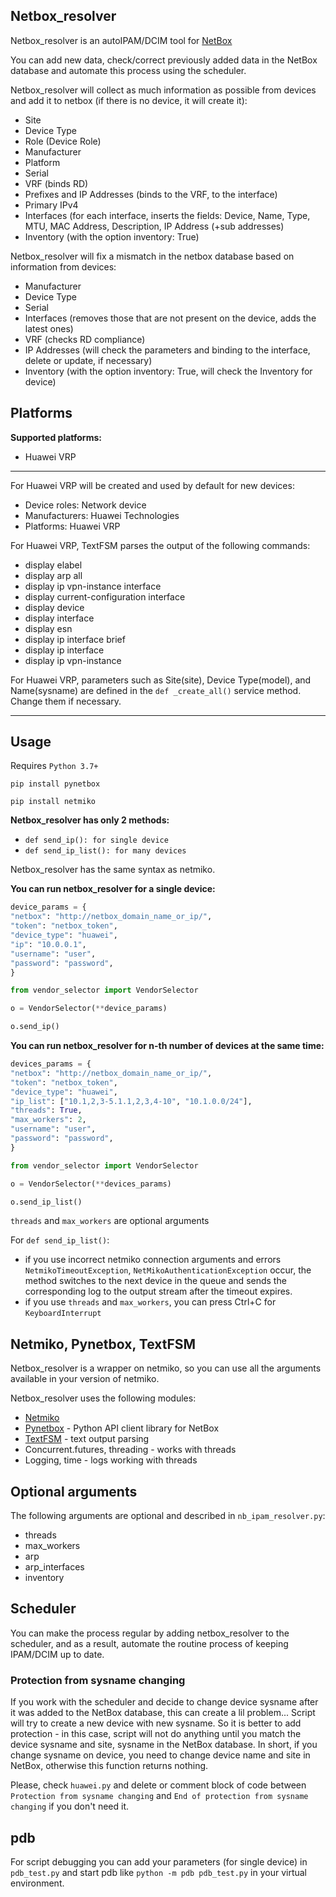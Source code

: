 ## Netbox_resolver

Netbox_resolver is an autoIPAM/DCIM tool for [NetBox](https://github.com/netbox-community/netbox)

You can add new data, check/correct previously added data in the NetBox database and automate this process using the scheduler.

Netbox_resolver will collect as much information as possible from devices and add it to netbox (if there is no device, it will create it):
- Site
- Device Type
- Role (Device Role)
- Manufacturer
- Platform
- Serial
- VRF (binds RD)
- Prefixes and IP Addresses (binds to the VRF, to the interface)
- Primary IPv4
- Interfaces (for each interface, inserts the fields: Device, Name, Type, MTU, MAC Address, Description, IP Address (+sub addresses)
- Inventory (with the option inventory: True)

Netbox_resolver will fix a mismatch in the netbox database based on information from devices:
- Manufacturer
- Device Type
- Serial
- Interfaces (removes those that are not present on the device, adds the latest ones)
- VRF (checks RD compliance)
- IP Addresses (will check the parameters and binding to the interface, delete or update, if necessary)
- Inventory (with the option inventory: True, will check the Inventory for device)

## Platforms

**Supported platforms:**
- Huawei VRP

_ _ _

For Huawei VRP will be created and used by default for new devices:
- Device roles: Network device
- Manufacturers: Huawei Technologies
- Platforms: Huawei VRP

For Huawei VRP, TextFSM parses the output of the following commands:
- display elabel
- display arp all
- display ip vpn-instance interface
- display current-configuration interface
- display device
- display interface
- display esn
- display ip interface brief
- display ip interface
- display ip vpn-instance

For Huawei VRP, parameters such as Site(site), Device Type(model), and Name(sysname) are defined in the `def _create_all()` service method. Change them if necessary.

_ _ _

## Usage

Requires `Python 3.7+`

`pip install pynetbox`

`pip install netmiko`


**Netbox_resolver has only 2 methods:**
- `def send_ip(): for single device`
- `def send_ip_list(): for many devices`

Netbox_resolver has the same syntax as netmiko.

**You can run netbox_resolver for a single device:**

```python
device_params = {
"netbox": "http://netbox_domain_name_or_ip/",
"token": "netbox_token",
"device_type": "huawei",
"ip": "10.0.0.1",
"username": "user",
"password": "password",
}

from vendor_selector import VendorSelector

o = VendorSelector(**device_params)

o.send_ip()
```


**You can run netbox_resolver for n-th number of devices at the same time:**


```python
devices_params = {
"netbox": "http://netbox_domain_name_or_ip/",
"token": "netbox_token",
"device_type": "huawei",
"ip_list": ["10.1,2,3-5.1.1,2,3,4-10", "10.1.0.0/24"],
"threads": True,
"max_workers": 2,
"username": "user",
"password": "password",
}

from vendor_selector import VendorSelector

o = VendorSelector(**devices_params)

o.send_ip_list()
```
`threads` and `max_workers` are optional arguments

For `def send_ip_list()`:
- if you use incorrect netmiko connection arguments and errors `NetmikoTimeoutException`, `NetMikoAuthenticationException` occur, the method switches to the next device in the queue and sends the corresponding log to the output stream after the timeout expires.
- if you use `threads` and `max_workers`, you can press Ctrl+C for `KeyboardInterrupt`

## Netmiko, Pynetbox, TextFSM

Netbox_resolver is a wrapper on netmiko, so you can use all the arguments available in your version of netmiko.

Netbox_resolver uses the following modules:
- [Netmiko](https://github.com/ktbyers/netmiko)
- [Pynetbox](https://github.com/digitalocean/pynetbox) - Python API client library for NetBox
- [TextFSM](https://github.com/google/textfsm) - text output parsing
- Concurrent.futures, threading - works with threads
- Logging, time - logs working with threads

## Optional arguments

The following arguments are optional and described in `nb_ipam_resolver.py`:
- threads
- max_workers
- arp
- arp_interfaces
- inventory

## Scheduler

You can make the process regular by adding netbox_resolver to the scheduler, and as a result, automate the routine process of keeping IPAM/DCIM up to date.

### Protection from sysname changing

If you work with the scheduler and decide to change device sysname after it was added to the NetBox database, this can create a lil problem... Script will try to create a new device with new sysname. So it is better to add protection - in this case, script will not do anything until you match the device sysname and site, sysname in the NetBox database. In short, if you change sysname on device, you need to change device name and site in NetBox, otherwise this function returns nothing.

Please, check `huawei.py` and delete or comment block of code between `Protection from sysname changing` and `End of protection from sysname changing` if you don't need it.

## pdb

For script debugging you can add your parameters (for single device) in `pdb_test.py` and start pdb like `python -m pdb pdb_test.py` in your virtual environment.